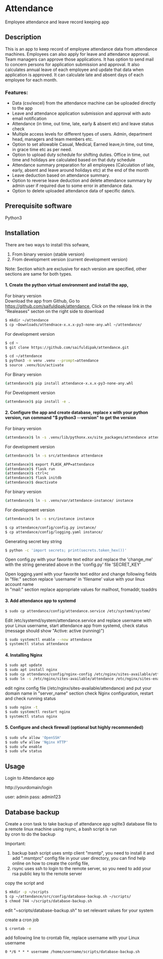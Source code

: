 # Attendance
Employee attendance and leave record keeping app

## Description
This is an app to keep record of employee attendance data from attendance machines. Employees can also apply for leave and attendance approval. Team managers can approve those applications. It has option to send mail to concern persons for application submission and approval. It also calculates annual leave of each employee and update that data when application is approved. It can calculate late and absent days of each employee for each month.

### Features:
- Data (csv/excel) from the attendance machine can be uploaded directly to the app  
- Leave and attendance application submission and approval with auto email notification
- Attendance (in time, out time, late, early & absent etc) and leave status check
- Multiple access levels for different types of users. Admin, department head,  managers and team members etc.
- Option to set allowable Casual, Medical, Earned leave,in time, out time, in grace time etc as per need.
- Option to upload duty schedule for shifting duties. Office in time, out time and holidays are calculated based on that duty schedule
- Attendance summary preparation for all employees (Calculation of late, early, absent and leave around holidays etc) at the end of the month
- Leave deduction based on attendance summary.
- Option to reverse leave deduction and delete attendance summary by admin user if required due to some error in attendance data.
- Option to delete uploaded attendance data of specific date/s.


## Prerequisite software
Python3

## Installation 
There are two ways to install this sofware, 
1. From binary version (stable version)
2. From development version (current development version)

Note: Section which are exclusive for each version are specified, other sections are same for both types.

#### 1. Create the python virtual environment and install the app, 
For binary version  
Download the app from Github, Go to https://github.com/saifuldipak/attendance, 
Click on the release link in the "Realeases" secton on the right side to download
```bash
$ mkdir ~/attendance
$ cp ~Downloads/attendnace-x.x.x-py3-none-any.whl ~/attendance/
```

For development version  
```bash
$ cd ~
$ git clone https://github.com/saifuldipak/attendance.git
```

```bash
$ cd ~/attendance
$ python3 -m venv .venv --prompt=attendance
$ source .venv/bin/activate
```
For Binary version  
```bash
(attendance)$ pip install attendance-x.x.x-py3-none-any.whl
```
For Development version  
```bash
(attendance)$ pip install -e .
```

#### 2. Configure the app and create database, replace x with your python version, run command "$ python3 --version" to get the version

For binary version
```bash
(attendance)$ ln -s .venv/lib/pythonx.xx/site_packages/attendance attendance
```
For development version
```bash
(attendance)$ ln -s src/attendance attendance
```
```bash
(attendance)$ export FLASK_APP=attendance
(attendance)$ flask run
(attendance)$ ctrl+c
(attendance)$ flask initdb
(attendance)$ deactivate
```
For binary version
```bash
(attendance)$ ln -s .venv/var/attendance-instance/ instance
```
For development version
```bash
(attendance)$ ln -s src/instance instance
```

```bash
$ cp attendance/config/config.py instance/
$ cp attendance/config/logging.yaml instance/
```

Generating secret key string
```bash
$ python -c 'import secrets; print(secrets.token_hex())'
```
Open config.py with your favorite text editor and replace the 'change_me' with the string generated above in the 'config.py' file 'SECRET_KEY'

Open logging.yaml with your favorite text editor and change following fields
In "file:" section replace 'username' in 'filename' value with your linux account name  
In "mail:" section replace appropriate values for mailhost, fromaddr, toaddrs

#### 3. Add attendance app to systemd
```bash
$ sudo cp attendance/config/attendance.service /etc/systemd/system/
```
Edit /etc/systemd/system/attendance.service and replace username with your Linux username, 
start attendance app from systemd, check status (message should show "Active: active (running)")
```bash
$ sudo systemctl enable --now attendance
$ systemctl status attendance
```

#### 4. Installing Nginx 
```bash
$ sudo apt update
$ sudo apt install nginx
$ sudo cp attendance/config/nginx-config /etc/nginx/sites-available/attendance
$ sudo ln -s /etc/nginx/sites-available/attendance /etc/nginx/sites-enabled/attendance
```
edit nginx config file (/etc/nginx/sites-available/attendance) and put your domain name in "server_name" section
check Nginx configuration, restart and check running status
```bash
$ sudo nginx -t
$ sudo systemctl restart nginx
$ systemctl status nginx
```

#### 5. Configure and check firewall (optional but highly recommended)
```bash
$ sudo ufw allow 'OpenSSH'
$ sudo ufw allow 'Nginx HTTP'
$ sudo ufw enable
$ sudo ufw status
```

## Usage
Login to Attendance app

http://yourdomain/login

user: admin
pass: admin123

## Database backup
Create a cron task to take backup of attendance app sqlite3 database file to a remote linux machine using rsync, a bash script is run  
by cron to do the backup

Important:
1. backup bash script uses smtp client "msmtp", you need to install it and add ".msmtprc" config file in your user directory, 
you can find help online on how to create the config file, 
2. rsync uses ssh to login to the remote server, so you need to add your rsa public key to the remote server

copy the script and 
```bash
$ mkdir -p ~/scripts
$ cp ~/attendance/src/config/database-backup.sh ~/scripts/
$ chmod 744 ~/scripts/database-backup.sh
```
edit "~scripts/database-backup.sh" to set relevant values for your system

create a cron job
```bash
$ crontab -e
```
add following line to crontab file, replace username with your Linux username  
```
0 */6 * * * username /home/username/scripts/database-backup.sh
```
